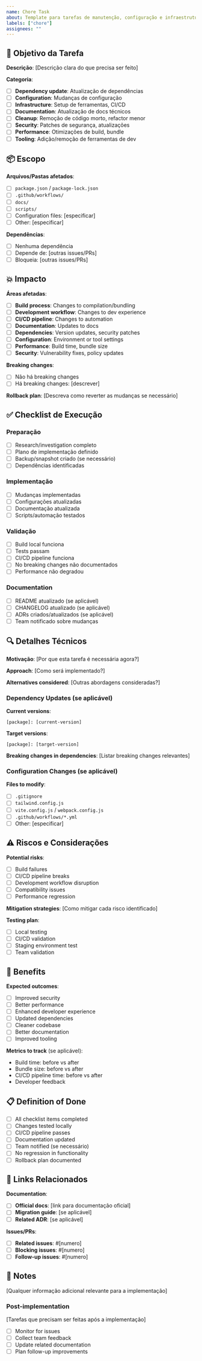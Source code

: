 ```yaml
---
name: Chore Task
about: Template para tarefas de manutenção, configuração e infraestrutura
labels: ["chore"]
assignees: ""
---
```


## 🔧 Objetivo da Tarefa

**Descrição**: [Descrição clara do que precisa ser feito]

**Categoria**:
- [ ] **Dependency update**: Atualização de dependências
- [ ] **Configuration**: Mudanças de configuração
- [ ] **Infrastructure**: Setup de ferramentas, CI/CD
- [ ] **Documentation**: Atualização de docs técnicos
- [ ] **Cleanup**: Remoção de código morto, refactor menor
- [ ] **Security**: Patches de segurança, atualizações
- [ ] **Performance**: Otimizações de build, bundle
- [ ] **Tooling**: Adição/remoção de ferramentas de dev

## 📦 Escopo

**Arquivos/Pastas afetados**:
- [ ] `package.json` / `package-lock.json`
- [ ] `.github/workflows/`
- [ ] `docs/`
- [ ] `scripts/`
- [ ] Configuration files: [especificar]
- [ ] Other: [especificar]

**Dependências**:
- [ ] Nenhuma dependência
- [ ] Depende de: [outras issues/PRs]
- [ ] Bloqueia: [outras issues/PRs]

## 💥 Impacto

**Áreas afetadas**:
- [ ] **Build process**: Changes to compilation/bundling
- [ ] **Development workflow**: Changes to dev experience
- [ ] **CI/CD pipeline**: Changes to automation
- [ ] **Documentation**: Updates to docs
- [ ] **Dependencies**: Version updates, security patches
- [ ] **Configuration**: Environment or tool settings
- [ ] **Performance**: Build time, bundle size
- [ ] **Security**: Vulnerability fixes, policy updates

**Breaking changes**:
- [ ] Não há breaking changes
- [ ] Há breaking changes: [descrever]

**Rollback plan**:
[Descreva como reverter as mudanças se necessário]

## ✅ Checklist de Execução

### Preparação
- [ ] Research/investigation completo
- [ ] Plano de implementação definido
- [ ] Backup/snapshot criado (se necessário)
- [ ] Dependências identificadas

### Implementação
- [ ] Mudanças implementadas
- [ ] Configurações atualizadas
- [ ] Documentação atualizada
- [ ] Scripts/automação testados

### Validação
- [ ] Build local funciona
- [ ] Tests passam
- [ ] CI/CD pipeline funciona
- [ ] No breaking changes não documentados
- [ ] Performance não degradou

### Documentation
- [ ] README atualizado (se aplicável)
- [ ] CHANGELOG atualizado (se aplicável)
- [ ] ADRs criados/atualizados (se aplicável)
- [ ] Team notificado sobre mudanças

## 🔍 Detalhes Técnicos

**Motivação**:
[Por que esta tarefa é necessária agora?]

**Approach**:
[Como será implementado?]

**Alternatives considered**:
[Outras abordagens consideradas?]

### Dependency Updates (se aplicável)
**Current versions**:
```
[package]: [current-version]
```

**Target versions**:
```
[package]: [target-version]
```

**Breaking changes in dependencies**:
[Listar breaking changes relevantes]

### Configuration Changes (se aplicável)
**Files to modify**:
- [ ] `.gitignore`
- [ ] `tailwind.config.js`
- [ ] `vite.config.js` / `webpack.config.js`
- [ ] `.github/workflows/*.yml`
- [ ] Other: [especificar]

## ⚠️ Riscos e Considerações

**Potential risks**:
- [ ] Build failures
- [ ] CI/CD pipeline breaks
- [ ] Development workflow disruption
- [ ] Compatibility issues
- [ ] Performance regression

**Mitigation strategies**:
[Como mitigar cada risco identificado]

**Testing plan**:
- [ ] Local testing
- [ ] CI/CD validation
- [ ] Staging environment test
- [ ] Team validation

## 🚀 Benefits

**Expected outcomes**:
- [ ] Improved security
- [ ] Better performance
- [ ] Enhanced developer experience
- [ ] Updated dependencies
- [ ] Cleaner codebase
- [ ] Better documentation
- [ ] Improved tooling

**Metrics to track** (se aplicável):
- Build time: before vs after
- Bundle size: before vs after
- CI/CD pipeline time: before vs after
- Developer feedback

## 📋 Definition of Done

- [ ] All checklist items completed
- [ ] Changes tested locally
- [ ] CI/CD pipeline passes
- [ ] Documentation updated
- [ ] Team notified (se necessário)
- [ ] No regression in functionality
- [ ] Rollback plan documented

## 🔗 Links Relacionados

**Documentation**:
- [ ] **Official docs**: [link para documentação oficial]
- [ ] **Migration guide**: [se aplicável]
- [ ] **Related ADR**: [se aplicável]

**Issues/PRs**:
- [ ] **Related issues**: #[numero]
- [ ] **Blocking issues**: #[numero]
- [ ] **Follow-up issues**: #[numero]

## 📝 Notes

[Qualquer informação adicional relevante para a implementação]

### Post-implementation
[Tarefas que precisam ser feitas após a implementação]

- [ ] Monitor for issues
- [ ] Collect team feedback
- [ ] Update related documentation
- [ ] Plan follow-up improvements